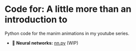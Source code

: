 # Code for: A little more than an introduction to

Python code for the manim animations in my youtube series.

- 🤖 **Neural networks:** [nn.py](https://github.com/JonathanWoollett-Light/a-little-more-than-an-introduction/blob/master/nn.py) (WIP)
